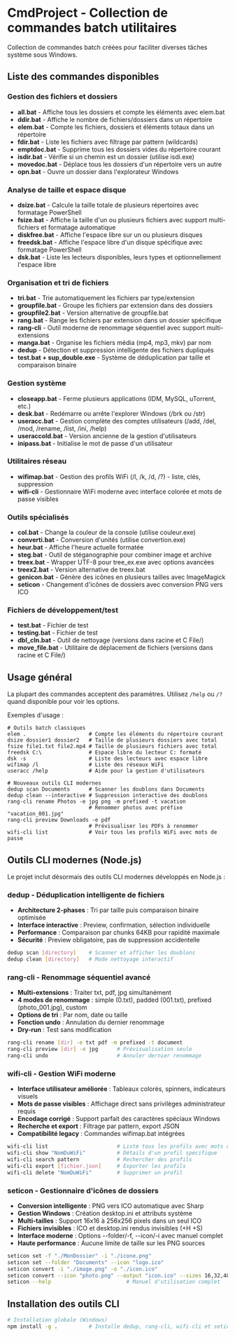 # CmdProject - Collection de commandes batch utilitaires

Collection de commandes batch créées pour faciliter diverses tâches système sous Windows.

## Liste des commandes disponibles

### Gestion des fichiers et dossiers
- **all.bat** - Affiche tous les dossiers et compte les éléments avec elem.bat
- **ddir.bat** - Affiche le nombre de fichiers/dossiers dans un répertoire
- **elem.bat** - Compte les fichiers, dossiers et éléments totaux dans un répertoire
- **fdir.bat** - Liste les fichiers avec filtrage par pattern (wildcards)
- **emptdoc.bat** - Supprime tous les dossiers vides du répertoire courant
- **isdir.bat** - Vérifie si un chemin est un dossier (utilise isdi.exe)
- **movedoc.bat** - Déplace tous les dossiers d'un répertoire vers un autre
- **opn.bat** - Ouvre un dossier dans l'explorateur Windows

### Analyse de taille et espace disque
- **dsize.bat** - Calcule la taille totale de plusieurs répertoires avec formatage PowerShell
- **fsize.bat** - Affiche la taille d'un ou plusieurs fichiers avec support multi-fichiers et formatage automatique
- **diskfree.bat** - Affiche l'espace libre sur un ou plusieurs disques
- **freedsk.bat** - Affiche l'espace libre d'un disque spécifique avec formatage PowerShell
- **dsk.bat** - Liste les lecteurs disponibles, leurs types et optionnellement l'espace libre

### Organisation et tri de fichiers
- **tri.bat** - Trie automatiquement les fichiers par type/extension
- **groupfile.bat** - Groupe les fichiers par extension dans des dossiers
- **groupfile2.bat** - Version alternative de groupfile.bat
- **rang.bat** - Range les fichiers par extension dans un dossier spécifique
- **rang-cli** - Outil moderne de renommage séquentiel avec support multi-extensions
- **manga.bat** - Organise les fichiers média (mp4, mp3, mkv) par nom
- **dedup** - Détection et suppression intelligente des fichiers dupliqués
- **test.bat + sup_double.exe** - Système de déduplication par taille et comparaison binaire

### Gestion système
- **closeapp.bat** - Ferme plusieurs applications (IDM, MySQL, uTorrent, etc.)
- **desk.bat** - Redémarre ou arrête l'explorer Windows (/brk ou /str)
- **useracc.bat** - Gestion complète des comptes utilisateurs (/add, /del, /mod, /rename, /list, /ini, /help)
- **useraccold.bat** - Version ancienne de la gestion d'utilisateurs
- **inipass.bat** - Initialise le mot de passe d'un utilisateur

### Utilitaires réseau
- **wifimap.bat** - Gestion des profils WiFi (/l, /k, /d, /?) - liste, clés, suppression
- **wifi-cli** - Gestionnaire WiFi moderne avec interface colorée et mots de passe visibles

### Outils spécialisés
- **col.bat** - Change la couleur de la console (utilise couleur.exe)
- **converti.bat** - Conversion d'unités (utilise convertion.exe)
- **heur.bat** - Affiche l'heure actuelle formatée
- **steg.bat** - Outil de stéganographie pour combiner image et archive
- **treex.bat** - Wrapper UTF-8 pour tree_ex.exe avec options avancées
- **treex2.bat** - Version alternative de treex.bat
- **genicon.bat** - Génère des icônes en plusieurs tailles avec ImageMagick
- **seticon** - Changement d'icônes de dossiers avec conversion PNG vers ICO

### Fichiers de développement/test
- **test.bat** - Fichier de test
- **testing.bat** - Fichier de test
- **dbl_cln.bat** - Outil de nettoyage (versions dans racine et C File/)
- **move_file.bat** - Utilitaire de déplacement de fichiers (versions dans racine et C File/)

## Usage général

La plupart des commandes acceptent des paramètres. Utilisez `/help` ou `/?` quand disponible pour voir les options.

Exemples d'usage :
```batch
# Outils batch classiques
elem .                    # Compte les éléments du répertoire courant
dsize dossier1 dossier2   # Taille de plusieurs dossiers avec total
fsize file1.txt file2.mp4 # Taille de plusieurs fichiers avec total
freedsk C:\               # Espace libre du lecteur C: formaté
dsk -s                    # Liste des lecteurs avec espace libre
wifimap /l                # Liste des réseaux WiFi
useracc /help             # Aide pour la gestion d'utilisateurs

# Nouveaux outils CLI modernes
dedup scan Documents      # Scanner les doublons dans Documents
dedup clean --interactive # Suppression interactive des doublons
rang-cli rename Photos -e jpg png -m prefixed -t vacation
                          # Renommer photos avec préfixe "vacation_001.jpg"
rang-cli preview Downloads -e pdf
                          # Prévisualiser les PDFs à renommer
wifi-cli list             # Voir tous les profils WiFi avec mots de passe
```

## Outils CLI modernes (Node.js)

Le projet inclut désormais des outils CLI modernes développés en Node.js :

### **dedup** - Déduplication intelligente de fichiers
- **Architecture 2-phases** : Tri par taille puis comparaison binaire optimisée
- **Interface interactive** : Preview, confirmation, sélection individuelle
- **Performance** : Comparaison par chunks 64KB pour rapidité maximale
- **Sécurité** : Preview obligatoire, pas de suppression accidentelle

```bash
dedup scan [directory]    # Scanner et afficher les doublons
dedup clean [directory]   # Mode nettoyage interactif
```

### **rang-cli** - Renommage séquentiel avancé
- **Multi-extensions** : Traiter txt, pdf, jpg simultanément
- **4 modes de renommage** : simple (0.txt), padded (001.txt), prefixed (photo_001.jpg), custom
- **Options de tri** : Par nom, date ou taille
- **Fonction undo** : Annulation du dernier renommage
- **Dry-run** : Test sans modification

```bash
rang-cli rename [dir] -e txt pdf -m prefixed -t document
rang-cli preview [dir] -e jpg      # Prévisualisation seule
rang-cli undo                      # Annuler dernier renommage
```

### **wifi-cli** - Gestion WiFi moderne
- **Interface utilisateur améliorée** : Tableaux colorés, spinners, indicateurs visuels
- **Mots de passe visibles** : Affichage direct sans privilèges administrateur requis
- **Encodage corrigé** : Support parfait des caractères spéciaux Windows
- **Recherche et export** : Filtrage par pattern, export JSON
- **Compatibilité legacy** : Commandes wifimap.bat intégrées

```bash
wifi-cli list                      # Liste tous les profils avec mots de passe
wifi-cli show "NomDuWiFi"          # Détails d'un profil spécifique
wifi-cli search pattern            # Rechercher des profils
wifi-cli export [fichier.json]     # Exporter les profils
wifi-cli delete "NomDuWiFi"        # Supprimer un profil
```

### **seticon** - Gestionnaire d'icônes de dossiers
- **Conversion intelligente** : PNG vers ICO automatique avec Sharp
- **Gestion Windows** : Création desktop.ini et attributs système
- **Multi-tailles** : Support 16x16 à 256x256 pixels dans un seul ICO
- **Fichiers invisibles** : ICO et desktop.ini rendus invisibles (+H +S)
- **Interface moderne** : Options --folder/-f, --icon/-i avec manuel complet
- **Haute performance** : Aucune limite de taille sur les PNG sources

```bash
seticon set -f "./MonDossier" -i "./icone.png"
seticon set --folder "Documents" --icon "logo.ico"
seticon convert -i "./image.png" -o "./icon.ico"
seticon convert --icon "photo.png" --output "icon.ico" --sizes 16,32,48
seticon --help                        # Manuel d'utilisation complet
```

## Installation des outils CLI

```bash
# Installation globale (Windows)
npm install -g .          # Installe dedup, rang-cli, wifi-cli et seticon globalement
```